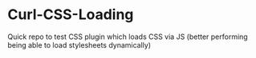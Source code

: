 Curl-CSS-Loading
================

Quick repo to test CSS plugin which loads CSS via JS (better performing being able to load stylesheets dynamically)